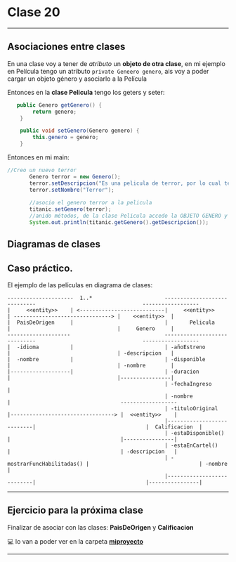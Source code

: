 # Clase 20

---

##  Asociaciones entre clases

En una clase voy a tener de *atributo* un **objeto de otra clase**, en mi ejemplo en Película tengo un atributo ```private Geneero genero```, ais voy a poder cargar un objeto género y asociarlo a la Película 

Entonces en la **clase Pelicula** tengo los geters y seter:

```JAVA
   public Genero getGenero() {
        return genero;
    }

    public void setGenero(Genero genero) {
        this.genero = genero;
    }
 ```
    
 Entonces en mi main:
 
 ```JAVA
 //Creo un nuevo terror
        Genero terror = new Genero();
        terror.setDescripcion("Es una pelicula de terror, por lo cual te vas a asustar");
        terror.setNombre("Terror");
        
        //asocio el genero terror a la pelicula
        titanic.setGenero(terror);
        //anido métodos, de la clase Pelicula accedo la OBJETO GENERO y tengo sus métodos
        System.out.println(titanic.getGenero().getDescripcion());
 ```
 
## Diagramas de clases

## Caso práctico.

El ejemplo de las películas en diagrama de clases:

```
---------------------  1..*                       -----------------------------                                  ------------------
|     <<entity>>    | <---------------------------|     <<entity>>            | -------------------------------> |    <<entity>>  |
|  PaisDeOrigen     |                             |       Pelicula            |                                  |     Genero     |
--------------------                              -----------------------------                                  ------------------
|  -idioma          |                             | -añoEstreno               |                                  | -descripcion   |
|  -nombre          |                             | -disponible               |                                  | -nombre        |
|-------------------|                             | -duracion                 |                                  |----------------|
                                                  | -fechaIngreso             |
                                                  | -nombre                   |                                   ------------------
                                                  | -tituloOriginal           |---------------------------------> |  <<entity>>    |
                                                  |---------------------------|                                   |  Calificacion  |
                                                  | -estaDisponible()         |                                   |----------------|
                                                  | -estaEnCartel()           |                                   | -descripcion   |  
                                                  | -mostrarFuncHabilitadas() |                                   | -nombre        |
                                                  |---------------------------|                                   |----------------|
```      




---

## Ejercicio para la próxima clase

Finalizar de asociar con las clases: **PaisDeOrigen** y **Calificacion**

:computer: lo van a poder ver en la carpeta [**miproyecto**](https://github.com/eugenia1984/diploUTNVM-PoloTIC-SiliconMisiones-Java/tree/main/utnvillamaria/clase20/miproyecto)

---
